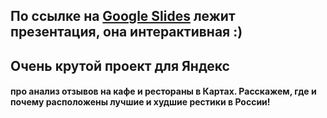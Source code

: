 ##  По ссылке на <a href="https://docs.google.com/presentation/d/1JgRFKzHDSuBmC5NaXZFBgUudlxRlI_nTDN-dA__eFIM/edit?usp=sharing" target="_blank">Google Slides</a> лежит презентация, она интерактивная :)

## Очень крутой проект для Яндекс 
#### про анализ отзывов на кафе и рестораны в Картах. Расскажем, где и почему расположены лучшие и худшие рестики в России!
